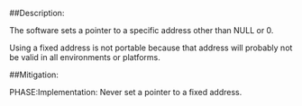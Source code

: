 ##Description:

The software sets a pointer to a specific address other than NULL or 0.

Using a fixed address is not portable because that address will probably not be valid in all environments or platforms.

##Mitigation:


PHASE:Implementation:
Never set a pointer to a fixed address.

